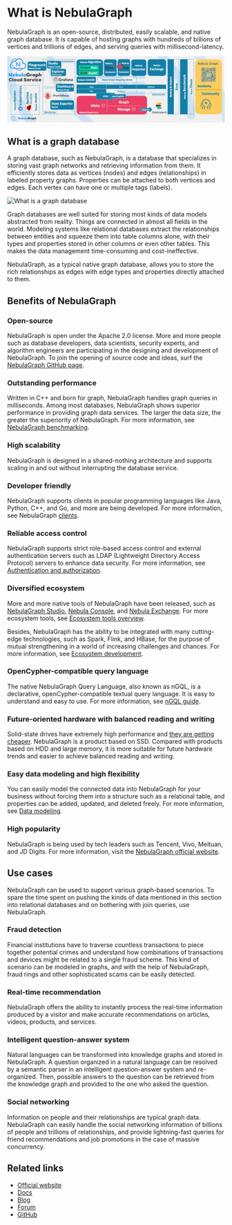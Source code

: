 # What is NebulaGraph

NebulaGraph is an open-source, distributed, easily scalable, and native graph database. It is capable of hosting graphs with hundreds of billions of vertices and trillions of edges, and serving queries with millisecond-latency.

![NebulaGraph birdview](nebula-birdview.png)

## What is a graph database

A graph database, such as NebulaGraph, is a database that specializes in storing vast graph networks and retrieving information from them. It efficiently stores data as vertices (nodes) and edges (relationships) in labeled property graphs. Properties can be attached to both vertices and edges. Each vertex can have one or multiple tags (labels).

![What is a graph database](https://docs-cdn.nebula-graph.com.cn/docs-2.0/1.introduction/what-is-a-graph-database.png "What is a graph database")

Graph databases are well suited for storing most kinds of data models abstracted from reality. Things are connected in almost all fields in the world. Modeling systems like relational databases extract the relationships between entities and squeeze them into table columns alone, with their types and properties stored in other columns or even other tables. This makes the data management time-consuming and cost-ineffective.

NebulaGraph, as a typical native graph database, allows you to store the rich relationships as edges with edge types and properties directly attached to them.

## Benefits of NebulaGraph

### Open-source

NebulaGraph is open under the Apache 2.0 license. More and more people such as database developers, data scientists, security experts, and algorithm engineers are participating in the designing and development of NebulaGraph. To join the opening of source code and ideas, surf the [NebulaGraph GitHub page](https://github.com/vesoft-inc/nebula-graph).

### Outstanding performance

Written in C++ and born for graph, NebulaGraph handles graph queries in milliseconds. Among most databases, NebulaGraph shows superior performance in providing graph data services. The larger the data size, the greater the superiority of NebulaGraph. For more information, see [NebulaGraph benchmarking](https://discuss.nebula-graph.io/t/nebula-graph-1-0-benchmark-report/581).

### High scalability

NebulaGraph is designed in a shared-nothing architecture and supports scaling in and out without interrupting the database service.

### Developer friendly

NebulaGraph supports clients in popular programming languages like Java, Python, C++, and Go, and more are being developed. For more information, see NebulaGraph [clients](../20.appendix/6.eco-tool-version.md).

### Reliable access control

NebulaGraph supports strict role-based access control and external authentication servers such as LDAP (Lightweight Directory Access Protocol) servers to enhance data security. For more information, see [Authentication and authorization](../7.data-security/1.authentication/1.authentication.md).

### Diversified ecosystem

More and more native tools of NebulaGraph have been released, such as [NebulaGraph Studio](https://github.com/vesoft-inc/nebula-web-docker), [Nebula Console](https://github.com/vesoft-inc/nebula-console), and [Nebula Exchange](https://github.com/vesoft-inc/nebula-exchange). For more ecosystem tools, see [Ecosystem tools overview](../20.appendix/6.eco-tool-version.md).

Besides, NebulaGraph has the ability to be integrated with many cutting-edge technologies, such as Spark, Flink, and HBase, for the purpose of mutual strengthening in a world of increasing challenges and chances. For more information, see [Ecosystem development](../20.appendix/6.eco-tool-version.md).

### OpenCypher-compatible query language

The native NebulaGraph Query Language, also known as nGQL, is a declarative, openCypher-compatible textual query language. It is easy to understand and easy to use. For more information, see [nGQL guide](../3.ngql-guide/1.nGQL-overview/1.overview.md).

### Future-oriented hardware with balanced reading and writing

Solid-state drives have extremely high performance and [they are getting cheaper](https://blocksandfiles.com/wp-content/uploads/2021/01/Wikibon-SSD-less-than-HDD-in-2026.jpg).
 NebulaGraph is a product based on SSD. Compared with products based on HDD and large memory, it is more suitable for future hardware trends and easier to achieve balanced reading and writing.

### Easy data modeling and high flexibility

You can easily model the connected data into NebulaGraph for your business without forcing them into a structure such as a relational table, and properties can be added, updated, and deleted freely. For more information, see [Data modeling](2.data-model.md).

### High popularity

NebulaGraph is being used by tech leaders such as Tencent, Vivo, Meituan, and JD Digits. For more information, visit the [NebulaGraph official website](https://nebula-graph.io/).

## Use cases

NebulaGraph can be used to support various graph-based scenarios. To spare the time spent on pushing the kinds of data mentioned in this section into relational databases and on bothering with join queries, use NebulaGraph.

### Fraud detection

Financial institutions have to traverse countless transactions to piece together potential crimes and understand how combinations of transactions and devices might be related to a single fraud scheme. This kind of scenario can be modeled in graphs, and with the help of NebulaGraph, fraud rings and other sophisticated scams can be easily detected.

### Real-time recommendation

NebulaGraph offers the ability to instantly process the real-time information produced by a visitor and make accurate recommendations on articles, videos, products, and services.

### Intelligent question-answer system

Natural languages can be transformed into knowledge graphs and stored in NebulaGraph. A question organized in a natural language can be resolved by a semantic parser in an intelligent question-answer system and re-organized. Then, possible answers to the question can be retrieved from the knowledge graph and provided to the one who asked the question.

### Social networking

Information on people and their relationships are typical graph data. NebulaGraph can easily handle the social networking information of billions of people and trillions of relationships, and provide lightning-fast queries for friend recommendations and job promotions in the case of massive concurrency.

## Related links

- [Official website](https://www.vesoft.com/en/)
- [Docs](https://docs.nebula-graph.io/master/)
- [Blog](https://nebula-graph.io/posts/)
- [Forum](https://discuss.nebula-graph.io)
- [GitHub](https://github.com/vesoft-inc)

